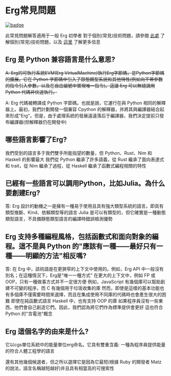 # Erg常見問題

[![badge](https://img.shields.io/endpoint.svg?url=https%3A%2F%2Fgezf7g7pd5.execute-api.ap-northeast-1.amazonaws.com%2Fdefault%2Fsource_up_to_date%3Fowner%3Derg-lang%26repos%3Derg%26ref%3Dmain%26path%3Ddoc/EN/faq_general.md%26commit_hash%3D1b3d7827bb770459475e4102c6f5c43d8ad79ae4)](https://gezf7g7pd5.execute-api.ap-northeast-1.amazonaws.com/default/source_up_to_date?owner=erg-lang&repos=erg&ref=main&path=doc/EN/faq_general.md&commit_hash=1b3d7827bb770459475e4102c6f5c43d8ad79ae4)

此常見問題解答適用于一般 Erg 初學者
對于個別(常見)技術問題，請參閱 [此處](./faq_technical.md) 了解個別(常見)技術問題，以及
[這里](./faq_syntax.md) 了解更多信息

## Erg 是 Python 兼容語言是什么意思?

~~A: Erg的可執行系統EVM(Erg VirtualMachine)執行Erg字節碼，是Python字節碼的擴展。它在 Python 字節碼中引入了靜態類型系統和其他特性(例如向不帶參數的指令引入參數，以及在自由編號中實現唯一指令)。這讓 Erg 可以無縫調用 Python 代碼并快速執行。~~

A: Erg 代碼被轉譯成 Python 字節碼。也就是說，它運行在與 Python 相同的解釋器上。最初，我們計劃開發一個兼容 Cpython 的解釋器，并將其與編譯器結合起來形成"Erg"。但是，由于處理系統的發展遠遠落后于編譯器，我們決定提前只發布編譯器(但解釋器仍在開發中)

## 哪些語言影響了Erg?

我們受到的語言多于我們雙手所能指望的數量，但 Python、Rust、Nim 和 Haskell 的影響最大
我們從 Python 繼承了許多語義，從 Rust 繼承了面向表達式和 trait，從 Nim 繼承了過程，從 Haskell 繼承了函數式編程相關的特性

## 已經有一些語言可以調用Python，比如Julia。為什么要創建Erg?

答: Erg 設計的動機之一是擁有一種易于使用且具有強大類型系統的語言。即具有類型推斷、Kind、依賴類型等的語言
Julia 是可以有類型的，但它確實是一種動態類型語言，不具備靜態類型語言的編譯時錯誤檢測優勢

## Erg 支持多種編程風格，包括函數式和面向對象的編程。這不是與 Python 的"應該有一種——最好只有一種——明顯的方法"相反嗎?

答: 在 Erg 中，該術語是在更狹窄的上下文中使用的。例如，Erg API 中一般沒有別名；在這種情況下，Erg是"唯一一種方式"
在更大的上下文中，例如 FP 或 OOP，只有一種做事方式并不一定很方便
例如，JavaScript 有幾個庫可以幫助創建不可變的程序，而 C 有幾個用于垃圾收集的庫
然而，即使是這樣的基本功能也有多個庫不僅需要時間來選擇，而且在集成使用不同庫的代碼時也會產生很大的困難
即使在純函數式語言 Haskell 中，也有支持 OOP 的庫
如果程序員沒有一些東西，他們會自己創造它們。因此，我們認為將它們作為標準提供會更好
這也符合 Python 的"含電池"概念

## Erg 這個名字的由來是什么?

它以cgs單位系統中的能量單位erg命名。它具有雙重含義: 一種為程序員提供能量的符合人體工程學的語言

還有其他幾個候選者，但之所以選擇它是因為它最短(根據 Ruby 的開發者 Matz 的說法，語言名稱越短越好)并且具有相當高的可搜索性
